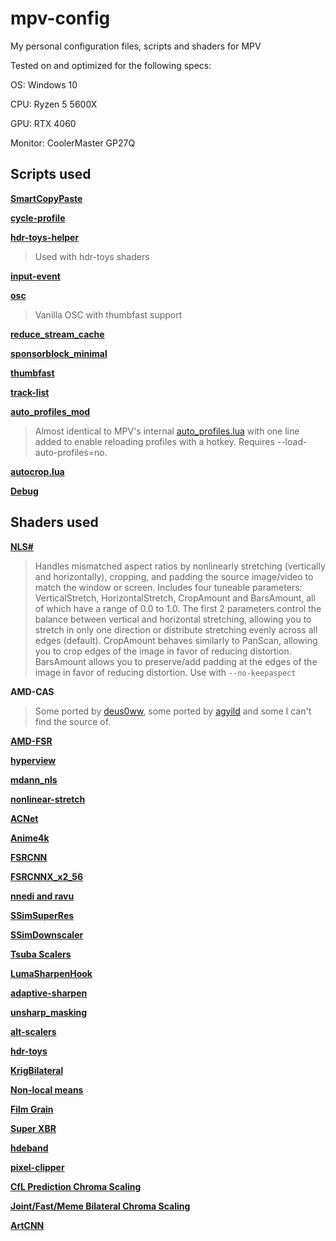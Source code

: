 # mpv-config
My personal configuration files, scripts and shaders for MPV

Tested on and optimized for the following specs:

OS: Windows 10

CPU: Ryzen 5 5600X

GPU: RTX 4060

Monitor: CoolerMaster GP27Q

## Scripts used

**[SmartCopyPaste](https://github.com/Eisa01/mpv-scripts#smartcopypaste)**

**[cycle-profile](https://github.com/CogentRedTester/mpv-scripts#cycle-profile)**

**[hdr-toys-helper](https://github.com/natural-harmonia-gropius/hdr-toys)**
> Used with hdr-toys shaders

**[input-event](https://github.com/natural-harmonia-gropius/input-event)**

**[osc](https://github.com/po5/thumbfast/blob/vanilla-osc/player/lua/osc.lua)**
> Vanilla OSC with thumbfast support

**[reduce_stream_cache](https://github.com/divout/mpv_reduce_stream_cache)**

**[sponsorblock_minimal](https://codeberg.org/jouni/mpv_sponsorblock_minimal)**

**[thumbfast](https://github.com/po5/thumbfast)**

**[track-list](https://github.com/dyphire/mpv-scripts#track-list.lua)**

**[auto_profiles_mod](https://github.com/NotMithical/mpv-config/blob/main/Personal/portable_config/scripts/auto_profiles_mod.lua)**
> Almost identical to MPV's internal [auto_profiles.lua](https://github.com/mpv-player/mpv/blob/master/player/lua/auto_profiles.lua) with one line added to enable reloading profiles with a hotkey. Requires --load-auto-profiles=no.

**[autocrop.lua](https://github.com/mpv-player/mpv/blob/master/TOOLS/lua/autocrop.lua)**

**[Debug](https://github.com/tsl0922/mpv-debug-plugin)**

## Shaders used

**[NLS#](https://github.com/NotMithical/mpv-config/blob/main/Personal/portable_config/shaders/AspectRatio/NLS%23.glsl)**
> Handles mismatched aspect ratios by nonlinearly stretching (vertically and horizontally), cropping, and padding the source image/video to match the window or screen. Includes four tuneable parameters: VerticalStretch, HorizontalStretch, CropAmount and BarsAmount, all of which have a range of 0.0 to 1.0. The first 2 parameters control the balance between vertical and horizontal stretching, allowing you to stretch in only one direction or distribute stretching evenly across all edges (default). CropAmount behaves similarly to PanScan, allowing you to crop edges of the image in favor of reducing distortion. BarsAmount allows you to preserve/add padding at the edges of the image in favor of reducing distortion. Use with `--no-keepaspect`

**AMD-CAS**
> Some ported by [deus0ww](https://github.com/deus0ww), some ported by [agyild](https://gist.github.com/agyild) and some I can't find the source of.

**[AMD-FSR](https://github.com/dyphire/mpv-config/tree/master/shaders/AMD-FSR)**

**[hyperview](https://gist.github.com/bjin/399cb23818ad210941725ef768893499)**

**[mdann_nls](https://www.heimkinoverein.de/forum/thread/21670-mpv-shader-non-linear-stretch/)**

**[nonlinear-stretch](https://gist.github.com/sarahzrf/c9909aee70e3656895820f20ac395956)**

**[ACNet](https://github.com/TianZerL/ACNetGLSL)**

**[Anime4k](https://github.com/bloc97/Anime4K)**

**[FSRCNN](https://github.com/igv/FSRCNN-TensorFlow)**

**[FSRCNNX_x2_56](https://github.com/hooke007/MPV_lazy/blob/main/portable_config/shaders/FSRCNNX_x2_56_16_4_1.glsl)**

**[nnedi and ravu](https://github.com/bjin/mpv-prescalers)**

**[SSimSuperRes](https://gist.github.com/igv/2364ffa6e81540f29cb7ab4c9bc05b6b)**

**[SSimDownscaler](https://gist.github.com/igv/36508af3ffc84410fe39761d6969be10)**

**[Tsuba Scalers](https://github.com/Tsubajashi/mpv-settings/tree/master/shaders)**

**[LumaSharpenHook](https://github.com/boned101/MPV-Custom-Shaders)**

**[adaptive-sharpen](https://gist.github.com/igv/8a77e4eb8276753b54bb94c1c50c317e)**

**[unsharp_masking](https://github.com/garamond13/unsharp_masking.glsl)**

**[alt-scalers](https://github.com/garamond13/alt-scale)**

**[hdr-toys](https://github.com/natural-harmonia-gropius/hdr-toys)**

**[KrigBilateral](https://gist.github.com/igv/a015fc885d5c22e6891820ad89555637)**

**[Non-local means](https://github.com/AN3223/dotfiles/tree/master/.config/mpv/shaders)**

**[Film Grain](https://github.com/haasn/gentoo-conf/tree/xor/home/nand/.mpv/shaders)**

**[Super XBR](https://github.com/dyphire/mpv-config/tree/master/shaders/superxbr)**

**[hdeband](https://github.com/AN3223/dotfiles/blob/master/.config/mpv/shaders/hdeband.glsl)**

**[pixel-clipper](https://github.com/Artoriuz/glsl-pixel-clipper)**

**[CfL Prediction Chroma Scaling](https://github.com/Artoriuz/glsl-chroma-from-luma-prediction)**

**[Joint/Fast/Meme Bilateral Chroma Scaling](https://github.com/Artoriuz/glsl-joint-bilateral)**

**[ArtCNN](https://github.com/Artoriuz/ArtCNN)**